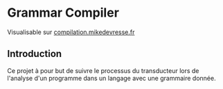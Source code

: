 # Grammar Compiler

Visualisable sur [compilation.mikedevresse.fr](https://compilation.mikedevresse.fr)

## Introduction
Ce projet à pour but de suivre le processus du transducteur lors de l'analyse d'un programme dans un langage avec une grammaire donnée.

